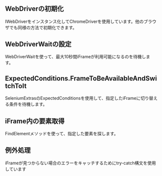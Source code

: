 #

## WebDriverの初期化
IWebDriverをインスタンス化してChromeDriverを使用しています。他のブラウザでも同様の方法で初期化できます。

## WebDriverWaitの設定
WebDriverWaitを使って、最大10秒間iFrameが利用可能になるのを待機します。

## ExpectedConditions.FrameToBeAvailableAndSwitchToIt
SeleniumExtrasのExpectedConditionsを使用して、指定したiFrameに切り替える条件を待機します。

## iFrame内の要素取得
FindElementメソッドを使って、指定した要素を探します。

## 例外処理
iFrameが見つからない場合のエラーをキャッチするためにtry-catch構文を使用しています

